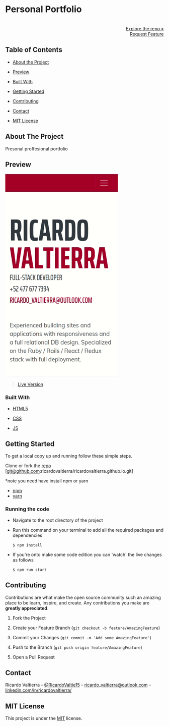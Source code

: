 # Personal Portfolio

<p align="right">
  <br>
  <a href="https://github.com/ricardovaltierra/ricardovaltierra.github.io">Explore the repo »</a>
  <br>
  <a href="https://github.com/ricardovaltierra/ricardovaltierra.github.io/issues">Request Feature</a>
</p>

## Table of Contents

* [About the Project](#about-the-project)

* [Preview](#preview)

* [Built With](#built-with)

* [Getting Started](#getting-started)

* [Contributing](#contributing)

* [Contact](#contact)

* [MIT License](#mit-license)


## About The Project

Presonal proffesional portfolio

## Preview

![1](img/presentation.gif) 

> [Live Version](https://raw.githack.com/ricardovaltierra/restaurant-page/page-design/dist/index.html#)

### Built With

* [HTML5](https://developer.mozilla.org/es/docs/HTML/HTML5)

* [CSS](https://developer.mozilla.org/en-US/docs/Web/CSS)

* [JS](https://www.javascript.com/)

## Getting Started

To get a local copy up and running follow these simple steps.

Clone or fork the <a href="https://github.com/ricardovaltierra/ricardovaltierra.github.io">repo</a> [git@github.com:ricardovaltierra/ricardovaltierra.github.io.git]

*note you need have install npm or yarn
* [npm](https://www.npmjs.com/get-npm)
* [yarn](https://classic.yarnpkg.com/en/docs/install)

### Running the code

*   Navigate to the root directory of the project

*   Run this command on your terminal to add all the required packages and dependencies
    ```
    $ npm install
    ```
*   If you're onto make some code edition you can 'watch' the live changes as follows
    ```
    $ npm run start
    ```    
   
## Contributing

Contributions are what make the open source community such an amazing place to be learn, inspire, and create. Any contributions you make are **greatly appreciated**.

1. Fork the Project

2. Create your Feature Branch (`git checkout -b feature/AmazingFeature`)

3. Commit your Changes (`git commit -m 'Add some AmazingFeature'`)

4. Push to the Branch (`git push origin feature/AmazingFeature`)

5. Open a Pull Request

## Contact

Ricardo Valtierra - [@RicardoValtie15](https://twitter.com/RicardoValtie15) - ricardo_valtierra@outlook.com  - [linkedin.com/in/ricardovaltierra/](https://www.linkedin.com/in/ricardovaltierra/)

## MIT License

This project is under the [MIT](LICENSE) license.
